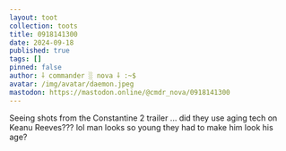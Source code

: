 ```yaml
---
layout: toot
collection: toots
title: 0918141300
date: 2024-09-18
published: true
tags: []
pinned: false
author: ⸸ commander ░ nova ⸸ :~$
avatar: /img/avatar/daemon.jpeg
mastodon: https://mastodon.online/@cmdr_nova/0918141300
---
```


Seeing shots from the Constantine 2 trailer ... did they use aging tech on Keanu Reeves??? lol man looks so young they had to make him look his age?
